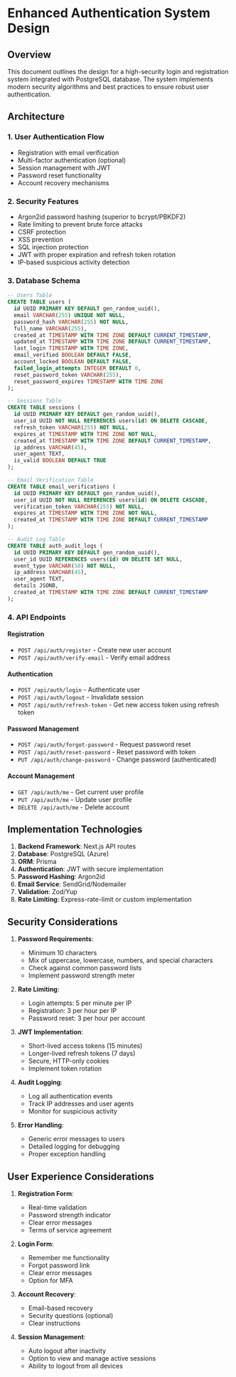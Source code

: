 # Enhanced Authentication System Design

## Overview
This document outlines the design for a high-security login and registration system integrated with PostgreSQL database. The system implements modern security algorithms and best practices to ensure robust user authentication.

## Architecture

### 1. User Authentication Flow
- Registration with email verification
- Multi-factor authentication (optional)
- Session management with JWT
- Password reset functionality
- Account recovery mechanisms

### 2. Security Features
- Argon2id password hashing (superior to bcrypt/PBKDF2)
- Rate limiting to prevent brute force attacks
- CSRF protection
- XSS prevention
- SQL injection protection
- JWT with proper expiration and refresh token rotation
- IP-based suspicious activity detection

### 3. Database Schema

```sql
-- Users Table
CREATE TABLE users (
  id UUID PRIMARY KEY DEFAULT gen_random_uuid(),
  email VARCHAR(255) UNIQUE NOT NULL,
  password_hash VARCHAR(255) NOT NULL,
  full_name VARCHAR(255),
  created_at TIMESTAMP WITH TIME ZONE DEFAULT CURRENT_TIMESTAMP,
  updated_at TIMESTAMP WITH TIME ZONE DEFAULT CURRENT_TIMESTAMP,
  last_login TIMESTAMP WITH TIME ZONE,
  email_verified BOOLEAN DEFAULT FALSE,
  account_locked BOOLEAN DEFAULT FALSE,
  failed_login_attempts INTEGER DEFAULT 0,
  reset_password_token VARCHAR(255),
  reset_password_expires TIMESTAMP WITH TIME ZONE
);

-- Sessions Table
CREATE TABLE sessions (
  id UUID PRIMARY KEY DEFAULT gen_random_uuid(),
  user_id UUID NOT NULL REFERENCES users(id) ON DELETE CASCADE,
  refresh_token VARCHAR(255) NOT NULL,
  expires_at TIMESTAMP WITH TIME ZONE NOT NULL,
  created_at TIMESTAMP WITH TIME ZONE DEFAULT CURRENT_TIMESTAMP,
  ip_address VARCHAR(45),
  user_agent TEXT,
  is_valid BOOLEAN DEFAULT TRUE
);

-- Email Verification Table
CREATE TABLE email_verifications (
  id UUID PRIMARY KEY DEFAULT gen_random_uuid(),
  user_id UUID NOT NULL REFERENCES users(id) ON DELETE CASCADE,
  verification_token VARCHAR(255) NOT NULL,
  expires_at TIMESTAMP WITH TIME ZONE NOT NULL,
  created_at TIMESTAMP WITH TIME ZONE DEFAULT CURRENT_TIMESTAMP
);

-- Audit Log Table
CREATE TABLE auth_audit_logs (
  id UUID PRIMARY KEY DEFAULT gen_random_uuid(),
  user_id UUID REFERENCES users(id) ON DELETE SET NULL,
  event_type VARCHAR(50) NOT NULL,
  ip_address VARCHAR(45),
  user_agent TEXT,
  details JSONB,
  created_at TIMESTAMP WITH TIME ZONE DEFAULT CURRENT_TIMESTAMP
);
```

### 4. API Endpoints

#### Registration
- `POST /api/auth/register` - Create new user account
- `POST /api/auth/verify-email` - Verify email address

#### Authentication
- `POST /api/auth/login` - Authenticate user
- `POST /api/auth/logout` - Invalidate session
- `POST /api/auth/refresh-token` - Get new access token using refresh token

#### Password Management
- `POST /api/auth/forgot-password` - Request password reset
- `POST /api/auth/reset-password` - Reset password with token
- `PUT /api/auth/change-password` - Change password (authenticated)

#### Account Management
- `GET /api/auth/me` - Get current user profile
- `PUT /api/auth/me` - Update user profile
- `DELETE /api/auth/me` - Delete account

## Implementation Technologies

1. **Backend Framework**: Next.js API routes
2. **Database**: PostgreSQL (Azure)
3. **ORM**: Prisma
4. **Authentication**: JWT with secure implementation
5. **Password Hashing**: Argon2id
6. **Email Service**: SendGrid/Nodemailer
7. **Validation**: Zod/Yup
8. **Rate Limiting**: Express-rate-limit or custom implementation

## Security Considerations

1. **Password Requirements**:
   - Minimum 10 characters
   - Mix of uppercase, lowercase, numbers, and special characters
   - Check against common password lists
   - Implement password strength meter

2. **Rate Limiting**:
   - Login attempts: 5 per minute per IP
   - Registration: 3 per hour per IP
   - Password reset: 3 per hour per account

3. **JWT Implementation**:
   - Short-lived access tokens (15 minutes)
   - Longer-lived refresh tokens (7 days)
   - Secure, HTTP-only cookies
   - Implement token rotation

4. **Audit Logging**:
   - Log all authentication events
   - Track IP addresses and user agents
   - Monitor for suspicious activity

5. **Error Handling**:
   - Generic error messages to users
   - Detailed logging for debugging
   - Proper exception handling

## User Experience Considerations

1. **Registration Form**:
   - Real-time validation
   - Password strength indicator
   - Clear error messages
   - Terms of service agreement

2. **Login Form**:
   - Remember me functionality
   - Forgot password link
   - Clear error messages
   - Option for MFA

3. **Account Recovery**:
   - Email-based recovery
   - Security questions (optional)
   - Clear instructions

4. **Session Management**:
   - Auto logout after inactivity
   - Option to view and manage active sessions
   - Ability to logout from all devices
